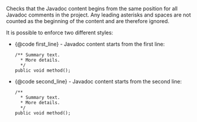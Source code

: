 Checks that the Javadoc content begins from the same position for all
Javadoc comments in the project. Any leading asterisks and spaces are
not counted as the beginning of the content and are therefore ignored.

It is possible to enforce two different styles:

-   {@code first_line} - Javadoc content starts from the first line:

        /** Summary text.
          * More details.
          */
        public void method();
                    

-   {@code second_line} - Javadoc content starts from the second line:

        /**
          * Summary text.
          * More details.
          */
        public void method();
